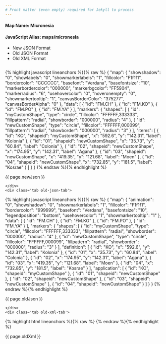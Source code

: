 ```yaml
---
# Front matter (even empty) required for Jekyll to process
---
```


#### Map Name: Micronesia

#### JavaScript Alias: maps/micronesia


<ul class='code-tabs'>
    <li class='active'>
        <a data-toggle='new-json'>New JSON Format</a>
    </li>
    <li>
        <a data-toggle='old-json'>Old JSON Format</a>
    </li>
    <li>
        <a data-toggle='old-xml'>Old XML Format</a>
    </li>
</ul>
<div class='tab-content'>
    <pre class='plain-code'></pre>
    <div class='tab new-json-tab active'>
{% highlight javascript lineanchors %}{% raw %}
{
    "map": {
        "showshadow": "0",
        "showlabels": "0",
        "showmarkerlabels": "1",
        "fillcolor": "F1f1f1",
        "bordercolor": "CCCCCC",
        "basefont": "Verdana",
        "basefontsize": "10",
        "markerbordercolor": "000000",
        "markerbgcolor": "FF5904",
        "markerradius": "6",
        "usehovercolor": "0",
        "hoveronempty": "0",
        "showmarkertooltip": "1",
        "canvasBorderColor": "375277",
        "canvasBorderAlpha": "0"
    },
    "data": [
        {
            "id": "FM.CH"
        },
        {
            "id": "FM.KO"
        },
        {
            "id": "FM.PO"
        },
        {
            "id": "FM.YA"
        }
    ],
    "markers": {
        "shapes": [
            {
                "id": "myCustomShape",
                "type": "circle",
                "fillcolor": "FFFFFF,333333",
                "fillpattern": "radial",
                "showborder": "000000",
                "radius": "4"
            },
            {
                "id": "newCustomShape",
                "type": "circle",
                "fillcolor": "FFFFFF,000099",
                "fillpattern": "radial",
                "showborder": "000000",
                "radius": "3"
            }
        ],
        "items": [
            {
                "id": "KO",
                "shapeid": "myCustomShape",
                "x": "592.6",
                "y": "142.31",
                "label": "Kolonia"
            },
            {
                "id": "01",
                "shapeid": "newCustomShape",
                "x": "35.73",
                "y": "60.84",
                "label": "Colonia"
            },
            {
                "id": "02",
                "shapeid": "newCustomShape",
                "x": "174.95",
                "y": "142.31",
                "label": "Agana"
            },
            {
                "id": "03",
                "shapeid": "newCustomShape",
                "x": "419.35",
                "y": "121.68",
                "label": "Moen"
            },
            {
                "id": "04",
                "shapeid": "newCustomShape",
                "x": "732.85",
                "y": "181.5",
                "label": "Kosrae"
            }
        ]
    }
}
{% endraw %}{% endhighlight %}


<p class='text-success'>{{ page.newJson }}</p>

    </div>
    <div class='tab old-json-tab'>
{% highlight javascript lineanchors %}{% raw %}
{
    "map": {
        "animation": "0",
        "showshadow": "0",
        "showmarkerlabels": "1",
        "fillcolor": "F1f1f1",
        "bordercolor": "999999",
        "basefont": "Verdana",
        "basefontsize": "10",
        "legendposition": "bottom",
        "usehovercolor": "1",
        "showmarkertooltip": "1"
    },
    "data": [
        {
            "id": "FM.CH"
        },
        {
            "id": "FM.KO"
        },
        {
            "id": "FM.PO"
        },
        {
            "id": "FM.YA"
        }
    ],
    "markers": {
        "shapes": [
            {
                "id": "myCustomShape",
                "type": "circle",
                "fillcolor": "FFFFFF,333333",
                "fillpattern": "radial",
                "showborder": "000000",
                "radius": "4"
            },
            {
                "id": "newCustomShape",
                "type": "circle",
                "fillcolor": "FFFFFF,000099",
                "fillpattern": "radial",
                "showborder": "000000",
                "radius": "3"
            }
        ],
        "definition": [
            {
                "id": "KO",
                "x": "592.6",
                "y": "142.31",
                "label": "Kolonia"
            },
            {
                "id": "01",
                "x": "35.73",
                "y": "60.84",
                "label": "Colonia"
            },
            {
                "id": "02",
                "x": "174.95",
                "y": "142.31",
                "label": "Agana"
            },
            {
                "id": "03",
                "x": "419.35",
                "y": "121.68",
                "label": "Moen"
            },
            {
                "id": "04",
                "x": "732.85",
                "y": "181.5",
                "label": "Kosrae"
            }
        ],
        "application": [
            {
                "id": "KO",
                "shapeid": "myCustomShape"
            },
            {
                "id": "01",
                "shapeid": "newCustomShape"
            },
            {
                "id": "02",
                "shapeid": "newCustomShape"
            },
            {
                "id": "03",
                "shapeid": "newCustomShape"
            },
            {
                "id": "04",
                "shapeid": "newCustomShape"
            }
        ]
    }
}
{% endraw %}{% endhighlight %}


<p class='text-success'>{{ page.oldJson }}</p>

    </div>
    <div class='tab old-xml-tab'>
{% highlight html lineanchors %}{% raw %}
<map animation='0' showShadow='0' showMarkerLabels='1' fillColor='F1f1f1' borderColor='999999' baseFont='Verdana' baseFontSize='10' legendPosition='bottom' useHoverColor='1' showMarkerToolTip='1'  >
	<data>
		<entity id='FM.CH'  />
		<entity id='FM.KO'  />
		<entity id='FM.PO'  />
		<entity id='FM.YA'  />
	</data>
	<markers>
	  <shapes>
	      <shape id='myCustomShape' type='circle' fillColor='FFFFFF,333333' fillPattern='radial' showBorder='000000' radius='4'/>
		  <shape id='newCustomShape' type='circle' fillColor='FFFFFF,000099' fillPattern='radial' showBorder='000000' radius='3'/>
		</shapes>
		<definition>
		    <marker id='KO' x='592.6' y='142.31' label='Kolonia'  />
			<marker id='01' x='35.73' y='60.84' label='Colonia'  />
			<marker id='02' x='174.95' y='142.31' label='Agana'  />
			<marker id='03' x='419.35' y='121.68' label='Moen'  />
			<marker id='04' x='732.85' y='181.5' label='Kosrae'  />
		</definition>
		<application>
		    <marker id='KO' shapeId='myCustomShape'  />
			<marker id='01' shapeId='newCustomShape'  />
			<marker id='02' shapeId='newCustomShape'  />
			<marker id='03' shapeId='newCustomShape'  />
			<marker id='04' shapeId='newCustomShape'  />
		</application>
	</markers>
</map>
{% endraw %}{% endhighlight %}

<p class='text-success'>{{ page.oldXml }}</p>

</div>
</div>
